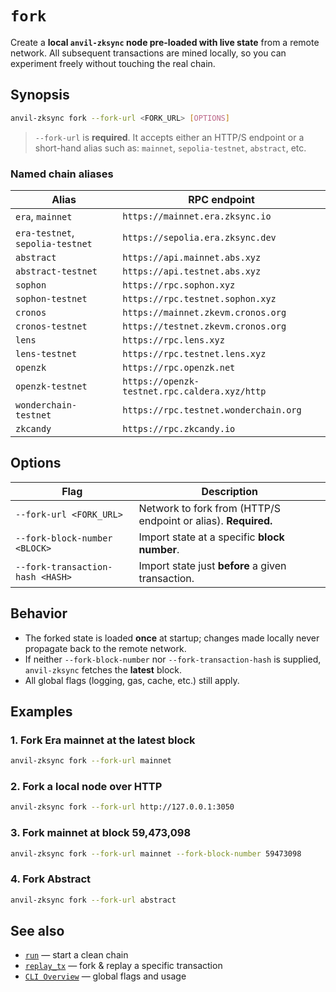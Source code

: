 # `fork`

Create a **local `anvil-zksync` node pre-loaded with live state** from a remote network. All
subsequent transactions are mined locally, so you can experiment freely without touching the real
chain.

## Synopsis

```bash
anvil-zksync fork --fork-url <FORK_URL> [OPTIONS]
```

> `--fork-url` is **required**. It accepts either an HTTP/S endpoint or a short-hand alias such as:
> `mainnet`, `sepolia-testnet`, `abstract`, etc.

### Named chain aliases

| Alias                             | RPC endpoint                                          |
|-----------------------------------|-------------------------------------------------------|
| `era`, `mainnet`                  | `https://mainnet.era.zksync.io`                   |
| `era-testnet`, `sepolia-testnet`  | `https://sepolia.era.zksync.dev`                  |
| `abstract`                        | `https://api.mainnet.abs.xyz`                         |
| `abstract-testnet`                | `https://api.testnet.abs.xyz`                         |
| `sophon`                          | `https://rpc.sophon.xyz`                              |
| `sophon-testnet`                  | `https://rpc.testnet.sophon.xyz`                      |
| `cronos`                          | `https://mainnet.zkevm.cronos.org`                    |
| `cronos-testnet`                  | `https://testnet.zkevm.cronos.org`                    |
| `lens`                            | `https://rpc.lens.xyz`                                |
| `lens-testnet`                    | `https://rpc.testnet.lens.xyz`                        |
| `openzk`                          | `https://rpc.openzk.net`                              |
| `openzk-testnet`                  | `https://openzk-testnet.rpc.caldera.xyz/http`         |
| `wonderchain-testnet`             | `https://rpc.testnet.wonderchain.org`                 |
| `zkcandy`                         | `https://rpc.zkcandy.io`                              |

## Options

| Flag                             | Description                                                    |
| -------------------------------- | -------------------------------------------------------------- |
| `--fork-url <FORK_URL>`          | Network to fork from (HTTP/S endpoint or alias). **Required.** |
| `--fork-block-number <BLOCK>`    | Import state at a specific **block number**.                   |
| `--fork-transaction-hash <HASH>` | Import state just **before** a given transaction.              |

## Behavior

- The forked state is loaded **once** at startup; changes made locally never propagate back to the
  remote network.
- If neither `--fork-block-number` nor `--fork-transaction-hash` is supplied, `anvil-zksync` fetches
  the **latest** block.
- All global flags (logging, gas, cache, etc.) still apply.

## Examples

### 1. Fork Era mainnet at the latest block

```bash
anvil-zksync fork --fork-url mainnet
```

### 2. Fork a local node over HTTP

```bash
anvil-zksync fork --fork-url http://127.0.0.1:3050
```

### 3. Fork mainnet at block 59,473,098

```bash
anvil-zksync fork --fork-url mainnet --fork-block-number 59473098
```

### 4. Fork Abstract

```bash
anvil-zksync fork --fork-url abstract
```

## See also

- [`run`](./run.md) — start a clean chain
- [`replay_tx`](./replay_tx.md) — fork & replay a specific transaction
- [`CLI Overview`](./index.md) — global flags and usage
